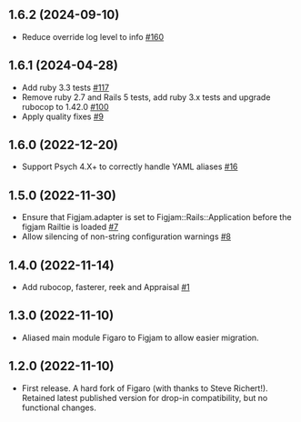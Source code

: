 ## 1.6.2 (2024-09-10)

- Reduce override log level to info [#160](https://github.com/hlascelles/figjam/pull/160)

## 1.6.1 (2024-04-28)

- Add ruby 3.3 tests [#117](https://github.com/hlascelles/figjam/pull/117)
- Remove ruby 2.7 and Rails 5 tests, add ruby 3.x tests and upgrade rubocop to 1.42.0 [#100](https://github.com/hlascelles/figjam/pull/100)
- Apply quality fixes [#9](https://github.com/hlascelles/figjam/pull/9)

## 1.6.0 (2022-12-20)

- Support Psych 4.X+ to correctly handle YAML aliases [#16](https://github.com/hlascelles/figjam/pull/16)

## 1.5.0 (2022-11-30)

- Ensure that Figjam.adapter is set to Figjam::Rails::Application before the figjam Railtie is loaded [#7](https://github.com/hlascelles/figjam/pull/7)
- Allow silencing of non-string configuration warnings [#8](https://github.com/hlascelles/figjam/pull/8)

## 1.4.0 (2022-11-14)

- Add rubocop, fasterer, reek and Appraisal [#1](https://github.com/hlascelles/figjam/pull/1)

## 1.3.0 (2022-11-10)

- Aliased main module Figaro to Figjam to allow easier migration. 

## 1.2.0 (2022-11-10)

- First release. A hard fork of Figaro (with thanks to Steve Richert!). Retained latest published
  version for drop-in compatibility, but no functional changes.
